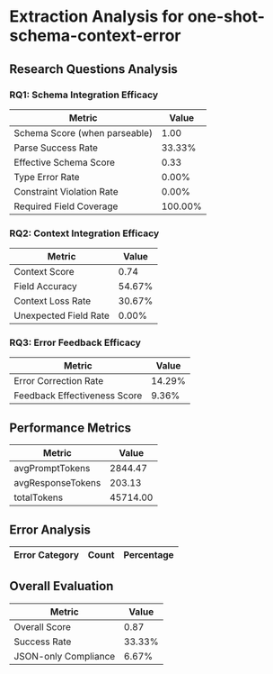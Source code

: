 # Extraction Analysis for one-shot-schema-context-error

## Research Questions Analysis

### RQ1: Schema Integration Efficacy

| Metric | Value |
|--------|-------|
| Schema Score (when parseable) | 1.00 |
| Parse Success Rate | 33.33% |
| Effective Schema Score | 0.33 |
| Type Error Rate | 0.00% |
| Constraint Violation Rate | 0.00% |
| Required Field Coverage | 100.00% |

### RQ2: Context Integration Efficacy

| Metric | Value |
|--------|-------|
| Context Score | 0.74 |
| Field Accuracy | 54.67% |
| Context Loss Rate | 30.67% |
| Unexpected Field Rate | 0.00% |

### RQ3: Error Feedback Efficacy

| Metric | Value |
|--------|-------|
| Error Correction Rate | 14.29% |
| Feedback Effectiveness Score | 9.36% |

## Performance Metrics

| Metric | Value |
|--------|-------|
| avgPromptTokens | 2844.47 |
| avgResponseTokens | 203.13 |
| totalTokens | 45714.00 |

## Error Analysis

| Error Category | Count | Percentage |
|---------------|-------|------------|

## Overall Evaluation

| Metric | Value |
|--------|-------|
| Overall Score | 0.87 |
| Success Rate | 33.33% |
| JSON-only Compliance | 6.67% |
